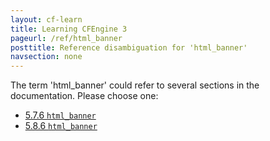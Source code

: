 ```yaml
---
layout: cf-learn
title: Learning CFEngine 3
pageurl: /ref/html_banner
posttitle: Reference disambiguation for 'html_banner'
navsection: none
---
```


The term 'html_banner' could refer to several sections in the documentation. Please choose one:

- [5.7.6 <code>html_banner</code>](https://cfengine.com/manuals/cf3-Reference#html_banner-in-knowledge)
- [5.8.6 <code>html_banner</code>](https://cfengine.com/manuals/cf3-Reference#html_banner-in-reporter)
